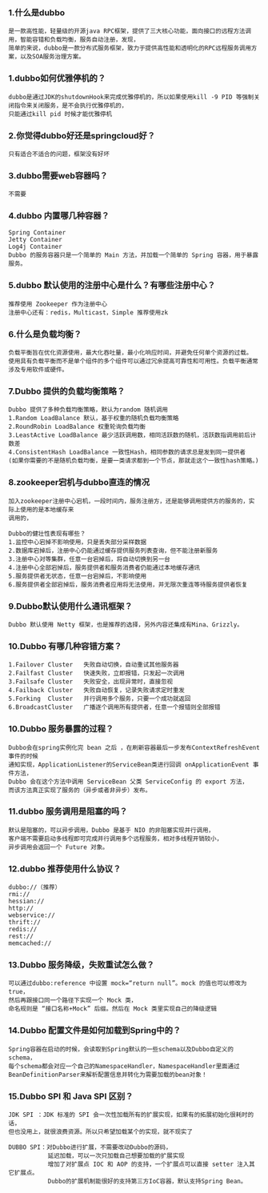 ### 1.什么是dubbo
    是一款高性能，轻量级的开源java RPC框架，提供了三大核心功能，面向接口的远程方法调用，智能容错和负载均衡，服务自动注册，发现，
    简单的来说，dubbo是一款分布式服务框架，致力于提供高性能和透明化的RPC远程服务调用方案，以及SOA服务治理方案。

    
### 1.dubbo如何优雅停机的？
    dubbo是通过JDK的shutdownHook来完成优雅停机的，所以如果使用kill -9 PID 等强制关闭指令来关闭服务，是不会执行优雅停机的，
    只能通过kill pid 时候才能优雅停机
    
### 2.你觉得dubbo好还是springcloud好？
    只有适合不适合的问题，框架没有好坏
    
### 3.dubbo需要web容器吗？
    不需要
    
### 4.dubbo 内置哪几种容器？
    Spring Container
    Jetty Container
    Log4j Container
    Dubbo 的服务容器只是一个简单的 Main 方法，并加载一个简单的 Spring 容器，用于暴露服务。

### 5.dubbo 默认使用的注册中心是什么？有哪些注册中心？
    推荐使用 Zookeeper 作为注册中心
    注册中心还有：redis，Multicast，Simple 推荐使用zk

### 6.什么是负载均衡？
    负载平衡旨在优化资源使用，最大化吞吐量，最小化响应时间，并避免任何单个资源的过载。
    使用具有负载平衡而不是单个组件的多个组件可以通过冗余提高可靠性和可用性。负载平衡通常涉及专用软件或硬件。
    
### 7.Dubbo 提供的负载均衡策略？
    Dubbo 提供了多种负载均衡策略，默认为random 随机调用
    1.Random LoadBalance 默认，基于权重的随机负载均衡策略
    2.RoundRobin LoadBalance 权重轮询负载均衡
    3.LeastActive LoadBalance 最少活跃调用数，相同活跃数的随机，活跃数指调用前后计数差
    4.ConsistentHash LoadBalance 一致性Hash，相同参数的请求总是发到同一提供者
    (如果你需要的不是随机负载均衡，是要一类请求都到一个节点，那就走这个一致性hash策略。)
    
### 8.zookeeper宕机与dubbo直连的情况
    加入zookeeper注册中心宕机，一段时间内，服务注册方，还是能够调用提供方的服务的，实际上使用的是本地缓存来
    调用的，
    
    Dubbo的健壮性表现有哪些？
    1.监控中心宕掉不影响使用，只是丢失部分采样数据
    2.数据库宕掉后，注册中心仍能通过缓存提供服务列表查询，但不能注册新服务
    3.注册中心对等集群，任意一台宕掉后，将自动切换到另一台
    4.注册中心全部宕掉后，服务提供者和服务消费者仍能通过本地缓存通讯
    5.服务提供者无状态，任意一台宕掉后，不影响使用
    6.服务提供者全部宕掉后，服务消费者应用将无法使用，并无限次重连等待服务提供者恢复
 
### 9.Dubbo默认使用什么通讯框架？
    Dubbo 默认使用 Netty 框架，也是推荐的选择，另外内容还集成有Mina、Grizzly。
    
### 10.Dubbo 有哪几种容错方案？
    1.Failover Cluster   失败自动切换，自动重试其他服务器
    2.Failfast Cluster   快速失败，立即报错，只发起一次调用
    3.Failsafe Cluster   失败安全，出现异常时，直接忽视
    4.Failback Cluster   失败自动恢复，记录失败请求定时重发
    5.Forking  Cluster   并行调用多个服务，只要一个成功就返回
    6.BroadcastCluster   广播逐个调用所有提供者，任意一个报错则全部报错

### 10.Dubbo 服务暴露的过程？
    Dubbo会在spring实例化完 bean 之后 ，在刷新容器最后一步发布ContextRefreshEvent 事件的时候
    通知实现，ApplicationListener的ServiceBean类进行回调 onApplicationEvent 事件方法，
    Dubbo 会在这个方法中调用 ServiceBean 父类 ServiceConfig 的 export 方法，
    而该方法真正实现了服务的（异步或者非异步）发布。

### 11.dubbo 服务调用是阻塞的吗？
    默认是阻塞的，可以异步调用，Dubbo 是基于 NIO 的非阻塞实现并行调用，
    客户端不需要启动多线程即可完成并行调用多个远程服务，相对多线程开销较小，
    异步调用会返回一个 Future 对象。
    
### 12.dubbo 推荐使用什么协议？
    dubbo://（推荐）
    rmi://
    hessian://
    http://
    webservice://
    thrift://
    redis://
    rest://
    memcached://

### 13.Dubbo 服务降级，失败重试怎么做？
    可以通过dubbo:reference 中设置 mock=“return null”。mock 的值也可以修改为 true，
    然后再跟接口同一个路径下实现一个 Mock 类，
    命名规则是 “接口名称+Mock” 后缀。然后在 Mock 类里实现自己的降级逻辑
    
### 14.Dubbo 配置文件是如何加载到Spring中的？
    Spring容器在启动的时候，会读取到Spring默认的一些schema以及Dubbo自定义的schema，
    每个schema都会对应一个自己的NamespaceHandler，NamespaceHandler里面通过
    BeanDefinitionParser来解析配置信息并转化为需要加载的bean对象！
   
### 15.Dubbo SPI 和 Java SPI 区别？
    JDK SPI ：JDK 标准的 SPI 会一次性加载所有的扩展实现，如果有的拓展初始化很耗时的话，
    但也没用上，就很浪费资源。所以只希望加载某个的实现，就不现实了 
    
    DUBBO SPI：对Dubbo进行扩展，不需要改动Dubbo的源码，
               延迟加载，可以一次只加载自己想要加载的扩展实现
               增加了对扩展点 IOC 和 AOP 的支持，一个扩展点可以直接 setter 注入其它扩展点。
               Dubbo的扩展机制能很好的支持第三方IoC容器，默认支持Spring Bean。
               
     
    
    

    
        
